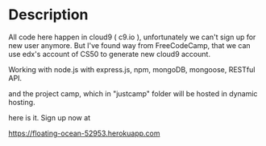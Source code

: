 # Description

All code here happen in cloud9 ( c9.io ), unfortunately we can't sign up for new user anymore. But I've found way from FreeCodeCamp, that we can use edx's account of CS50 to generate new cloud9 account.

Working with node.js with express.js, npm, mongoDB, mongoose, RESTful API.

and the project camp, which in "justcamp" folder will be hosted in dynamic hosting.

here is it.
Sign up now at

https://floating-ocean-52953.herokuapp.com
